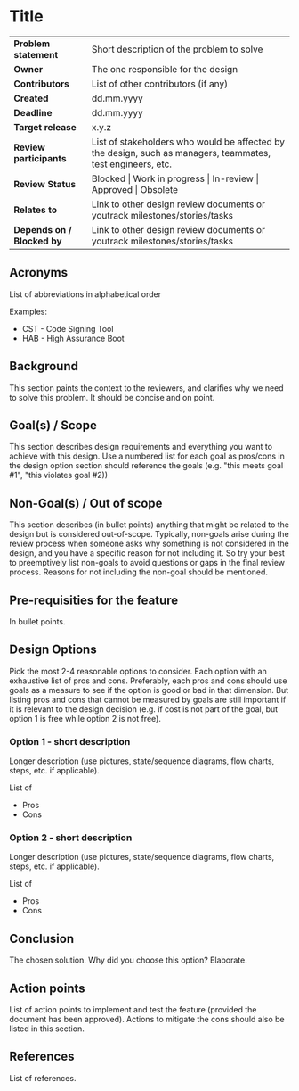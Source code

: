 # Title

| | |
|-|-|
| **Problem statement** | Short description of the problem to solve |
| **Owner** | The one responsible for the design |
| **Contributors** | List of other contributors (if any)|
| **Created** | dd.mm.yyyy |
| **Deadline** | dd.mm.yyyy |
| **Target release** | x.y.z |
| **Review participants** | List of stakeholders who would be affected by the design, such as managers, teammates, test engineers, etc. |
| **Review Status** | Blocked \| Work in progress \| In-review \| Approved \| Obsolete |
| **Relates to** | Link to other design review documents or youtrack milestones/stories/tasks |
| **Depends on / Blocked by** | Link to other design review documents or youtrack milestones/stories/tasks |

## Acronyms

List of abbreviations in alphabetical order

Examples:
* CST - Code Signing Tool
* HAB - High Assurance Boot


## Background

This section paints the context to the reviewers, and clarifies why we need to solve this problem. It should be concise and on point.

## Goal(s) / Scope

This section describes design requirements and everything you want to achieve with this design. Use a numbered list for each goal as pros/cons in the design option section should reference the goals (e.g. "this meets goal #1", "this violates goal #2))

## Non-Goal(s) / Out of scope

This section describes (in bullet points) anything that might be related to the design but is considered out-of-scope. Typically, non-goals arise during the review process when someone asks why something is not considered in the design, and you have a specific reason for not including it. So try your best to preemptively list non-goals to avoid questions or gaps in the final review process. Reasons for not including the non-goal should be mentioned.

## Pre-requisities for the feature

In bullet points.

## Design Options

Pick the most 2-4 reasonable options to consider. Each option with an exhaustive list of pros and cons. Preferably, each pros and cons should use goals as a measure to see if the option is good or bad in that dimension. But listing pros and cons that cannot be measured by goals are still important if it is relevant to the design decision (e.g. if cost is not part of the goal, but option 1 is free while option 2 is not free).

### Option 1 - short description

Longer description (use pictures, state/sequence diagrams, flow charts, steps, etc. if applicable).

List of
- Pros
- Cons

### Option 2 - short description

Longer description (use pictures, state/sequence diagrams, flow charts, steps, etc. if applicable).

List of
- Pros
- Cons

## Conclusion

The chosen solution. Why did you choose this option? Elaborate.

## Action points

List of action points to implement and test the feature (provided the document has been approved). Actions to mitigate the cons should also be listed in this section.

## References

List of references.
